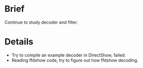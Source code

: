 # Brief #

Continue to study decoder and filter.


# Details #

  * Try to compile an example decoder in DirectShow, failed.
  * Reading ffdshow code, try to figure out how ffdshow decoding.